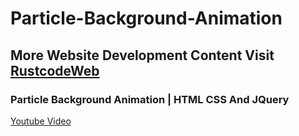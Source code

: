 # Particle-Background-Animation

## More Website Development Content Visit [RustcodeWeb](https://www.rustcodeweb.com/)

### Particle Background Animation | HTML CSS And JQuery
[Youtube Video](https://youtu.be/5NyJYDnHcTo)
